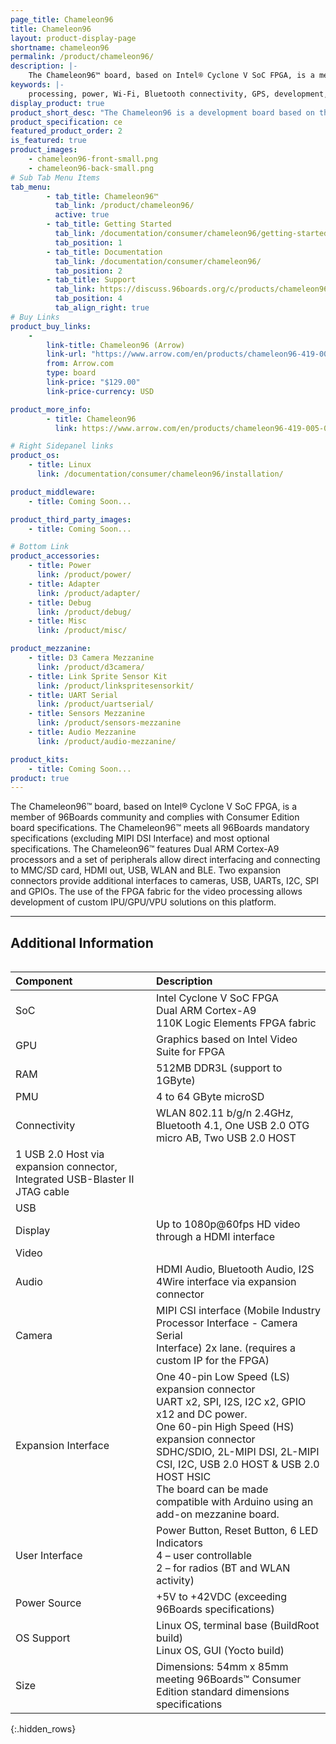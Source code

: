 ```yaml
---
page_title: Chameleon96
title: Chameleon96
layout: product-display-page
shortname: chameleon96
permalink: /product/chameleon96/
description: |-
    The Chameleon96™ board, based on Intel® Cyclone V SoC FPGA, is a member of 96Boards community and complies with Consumer Edition board specifications. The Chameleon96™ meets all 96Boards mandatory specifications (excluding MIPI SDI Interface) and most optional specifications. The Chameleon96™ features Dual ARM Cortex-A9 processors and a set of peripherals allow direct interfacing and connecting to MMC/SD card, HDMI out, USB, WLAN and BLE. Two expansion connectors provide additional interfaces to cameras, USB, UARTs, I2C, SPI and GPIOs. The use of the FPGA fabric for the video processing allows development of custom IPU/GPU/VPU solutions on this platform.
keywords: |-
    processing, power, Wi-Fi, Bluetooth connectivity, GPS, development, board, mid-tier, alter, novtech, arrow, fpga, processor, low cost, Product, Development, Platform
display_product: true
product_short_desc: "The Chameleon96 is a development board based on the Intel Cyclone V SoC FPGA"
product_specification: ce
featured_product_order: 2
is_featured: true
product_images:
    - chameleon96-front-small.png
    - chameleon96-back-small.png
# Sub Tab Menu Items
tab_menu:
        - tab_title: Chameleon96™
          tab_link: /product/chameleon96/
          active: true
        - tab_title: Getting Started
          tab_link: /documentation/consumer/chameleon96/getting-started/
          tab_position: 1
        - tab_title: Documentation
          tab_link: /documentation/consumer/chameleon96/
          tab_position: 2
        - tab_title: Support
          tab_link: https://discuss.96boards.org/c/products/chameleon96/
          tab_position: 4
          tab_align_right: true
# Buy Links
product_buy_links:
    -
        link-title: Chameleon96 (Arrow)
        link-url: "https://www.arrow.com/en/products/chameleon96-419-005-0201-kit/novtech-inc"
        from: Arrow.com
        type: board
        link-price: "$129.00"
        link-price-currency: USD

product_more_info:
        - title: Chameleon96
          link: https://www.arrow.com/en/products/chameleon96-419-005-0201-kit/novtech-inc

# Right Sidepanel links
product_os:
    - title: Linux
      link: /documentation/consumer/chameleon96/installation/

product_middleware:
    - title: Coming Soon...

product_third_party_images:
    - title: Coming Soon...

# Bottom Link
product_accessories:
    - title: Power
      link: /product/power/
    - title: Adapter
      link: /product/adapter/
    - title: Debug
      link: /product/debug/
    - title: Misc
      link: /product/misc/

product_mezzanine:
    - title: D3 Camera Mezzanine
      link: /product/d3camera/
    - title: Link Sprite Sensor Kit
      link: /product/linkspritesensorkit/
    - title: UART Serial
      link: /product/uartserial/
    - title: Sensors Mezzanine
      link: /product/sensors-mezzanine
    - title: Audio Mezzanine
      link: /product/audio-mezzanine/

product_kits:
    - title: Coming Soon...
product: true
---
```

The Chameleon96™ board, based on Intel® Cyclone V SoC FPGA, is a member of 96Boards community and complies with Consumer Edition board specifications. The Chameleon96™ meets all 96Boards mandatory specifications (excluding MIPI DSI Interface) and most optional specifications. The Chameleon96™ features Dual ARM Cortex-A9 processors and a set of peripherals allow direct interfacing and connecting to MMC/SD card, HDMI out, USB, WLAN and BLE. Two expansion connectors provide additional interfaces to cameras, USB, UARTs, I2C, SPI and GPIOs. The use of the FPGA fabric for the video processing allows development of custom IPU/GPU/VPU solutions on this platform.

***

## Additional Information
<div style="overflow-x:scroll;" markdown="1">

|   Component          |   Description                                                                                    |
|:---------------------|:-------------------------------------------------------------------------------------------------|
|  SoC                 | Intel Cyclone V SoC FPGA<br>Dual ARM Cortex-A9<br>110K Logic Elements FPGA fabric                |
|  GPU                 | Graphics based on Intel Video Suite for FPGA                                                     |
|  RAM                 | 512MB DDR3L (support to 1GByte)                                                                  |
|  PMU                 | 4 to 64 GByte microSD                                                                            |
|  Connectivity        | WLAN 802.11 b/g/n 2.4GHz, Bluetooth 4.1, One USB 2.0 OTG micro AB, Two USB 2.0 HOST
1 USB 2.0 Host via expansion connector, Integrated USB-Blaster II JTAG cable                                              |
|  USB                 |                                                                                                  |
|  Display             | Up to 1080p@60fps HD video through a HDMI interface                                              |
|  Video               |                                                                                                  |
|  Audio               | HDMI Audio, Bluetooth Audio, I2S 4Wire interface via expansion connector                         |
|  Camera              | MIPI CSI interface (Mobile Industry<br>Processor Interface - Camera Serial<br>Interface) 2x lane. (requires a custom IP for the FPGA) |
|  Expansion Interface | One 40-pin Low Speed (LS) expansion connector<br>UART x2, SPI, I2S, I2C x2, GPIO x12 and DC power.<br>One 60-pin High Speed (HS) expansion connector<br>SDHC/SDIO, 2L-MIPI DSI, 2L-MIPI CSI, I2C, USB 2.0 HOST & USB 2.0 HOST HSIC<br>The board can be made compatible with Arduino using an add-on mezzanine board.                                                                                                 |
|  User Interface      | Power Button, Reset Button, 6 LED Indicators<br>4 – user controllable<br>2 – for radios (BT and WLAN activity) |
|  Power Source        | +5V to +42VDC (exceeding 96Boards specifications)                                                |
|  OS Support          | Linux OS, terminal base (BuildRoot build)<br>Linux OS, GUI (Yocto build)                         |
|  Size                | Dimensions: 54mm x 85mm meeting 96Boards™ Consumer Edition standard dimensions specifications    |

{:.hidden_rows}

</div>
